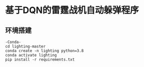 # 基于DQN的雷霆战机自动躲弹程序
## 环境搭建
    -Conda-
    cd lighting-master
    conda create -n lighting python=3.8
    conda activate lighting
    pip install -r requirements.txt